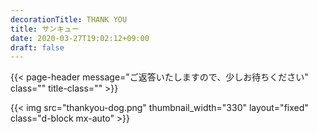 ```yaml
---
decorationTitle: THANK YOU
title: サンキュー
date: 2020-03-27T19:02:12+09:00
draft: false
---
```


{{< page-header message="ご返答いたしますので、少しお待ちください" class="" title-class="" >}}

{{< img src="thankyou-dog.png" thumbnail_width="330" layout="fixed" class="d-block mx-auto" >}}
